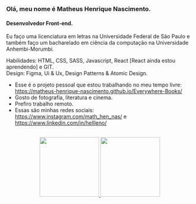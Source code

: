 ### Olá, meu nome é Matheus Henrique Nascimento.
#### Desenvolvedor Front-end.
Eu faço uma licenciatura em letras na Universidade Federal de São Paulo e também faço um bacharelado em ciência da computação na Universidade Anhembi-Morumbi.

Habilidades: HTML, CSS, SASS, Javascript, React [React ainda estou aprendendo] e GIT.<br>Design: Figma, Ui & Ux, Design Patterns & Atomic Design.

- Esse é o projeto pessoal que estou trabalhando no meu tempo livre: https://matheus-henrique-nascimento.github.io/Everywhere-Books/
- Gosto de fotografia, literatura e cinema.
- Prefiro trabalho remoto.
- Essas são minhas redes sociais: https://www.instagram.com/math_hen_nas/ e https://www.linkedin.com/in/hellleno/

##

<div align="center">
  <a href="https://github.com/Matheus-Henrique-Nascimento">
  <img height="160em" src="https://github-readme-stats.vercel.app/api?username=Matheus-Henrique-Nascimento&show_icons=true&theme=dark&include_all_commits=true&count_private=true"/>
  <img height="160em" src="https://github-readme-stats.vercel.app/api/top-langs/?username=Matheus-Henrique-Nascimento&layout=compact&langs_count=7&theme=dark"/>
</div>
